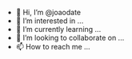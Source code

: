 - 👋 Hi, I’m @joaodate
- 👀 I’m interested in ...
- 🌱 I’m currently learning ...
- 💞️ I’m looking to collaborate on ...
- 📫 How to reach me ...

<!---
joaodate/joaodate is a ✨ special ✨ repository because its `README.md` (this file) appears on your GitHub profile.
You can click the Preview link to take a look at your changes.
--->
